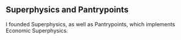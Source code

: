 ## Superphysics and Pantrypoints

I founded Superphysics, as well as Pantrypoints, which implements Economic Superphysics. 
